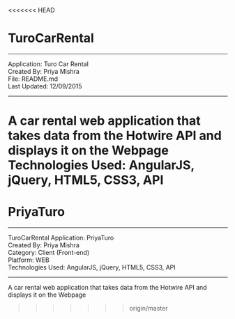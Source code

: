 <<<<<<< HEAD
# TuroCarRental

******************************
Application: Turo Car Rental<br>
Created By: Priya Mishra<br>
File: README.md<br>
Last Updated: 12/09/2015<br>
******************************

A car rental web application that takes data from the Hotwire API and displays it on the Webpage<br>
Technologies Used: AngularJS, jQuery, HTML5, CSS3, API
=======
# PriyaTuro
****************************************
TuroCarRental  Application: PriyaTuro<br>
Created By: Priya Mishra<br>
Category: Client (Front-end)<br>
Platform: WEB<br>
Technologies Used: AngularJS, jQuery, HTML5, CSS3, API
****************************************

A car rental web application that takes data from the Hotwire API and displays it on the Webpage<br>



>>>>>>> origin/master
